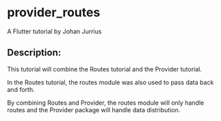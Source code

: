 # provider_routes

A Flutter tutorial by Johan Jurrius

## Description:

This tutorial will combine the Routes tutorial and the Provider tutorial.

In the Routes tutorial, the routes module was also used to pass data back and forth.

By combining Routes and Provider, the routes module will only handle routes and the Provider package will handle data distribution.

